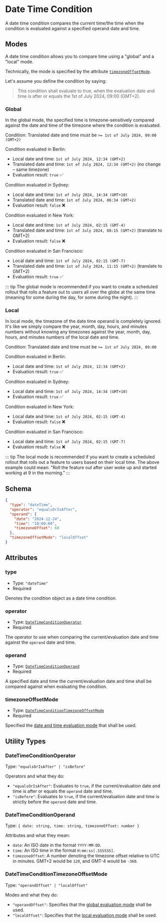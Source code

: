 # Date Time Condition

A date time condition compares the current time/the time when the condition is evaluated
against a specified operand date and time.

## Modes

A date time condition allows you to compare time using a "global" and a "local" mode.

Technically, the mode is specified by the attribute [`timezoneOffsetMode`](#timezoneoffsetmode).

Let's assume you define the condition by saying:
> This condition shall evaluate to true, when the evaluation date and time is
> after or equals the 1st of July 2024, 09:00 (GMT+2).

### Global

In the global mode, the specified time is timezone-sensitively compared against
the date and time of the timezone where the condition is evaluated.

Condition: Translated date and time must be `>= 1st of July 2024, 09:00 (GMT+2)`

Condition evaluated in Berlin:
- Local date and time: `1st of July 2024, 12:34 (GMT+2)`
- Translated date and time: `1st of July 2024, 12:34 (GMT+2)` (no change – same timezone)
- Evaluation result: `true` ✅

Condition evaluated in Sydney:
- Local date and time: `1st of July 2024, 14:34 (GMT+10)`
- Translated date and time: `1st of July 2024, 06:34 (GMT+2)`
- Evaluation result: `false` ❌

Condition evaluated in New York:
- Local date and time: `1st of July 2024, 02:15 (GMT-4)`
- Translated date and time: `1st of July 2024, 08:15 (GMT+2)` (translate to GMT+2)
- Evaluation result: `false` ❌

Condition evaluated in San Francisco:
- Local date and time: `1st of July 2024, 02:15 (GMT-7)`
- Translated date and time: `1st of July 2024, 11:15 (GMT+2)` (translate to GMT+2)
- Evaluation result: `true` ✅

::: tip
The global mode is recommended if you want to create a scheduled rollout
that rolls a feature out to users all over the globe at the same time
(meaning for some during the day, for some during the night).
::: 

### Local

In local mode, the timezone of the date time operand is completely ignored.
It's like we simply compare the year, month, day, hours, and minutes numbers
without knowing any timezones against the year, month, day, hours, and minutes
numbers of the local date and time.

Condition: Translated date and time must be `>= 1st of July 2024, 09:00`

Condition evaluated in Berlin:
- Local date and time: `1st of July 2024, 12:34 (GMT+2)`
- Evaluation result: `true` ✅

Condition evaluated in Sydney:
- Local date and time: `1st of July 2024, 14:34 (GMT+10)`
- Evaluation result: `true` ✅

Condition evaluated in New York:
- Local date and time: `1st of July 2024, 02:15 (GMT-4)`
- Evaluation result: `false` ❌

Condition evaluated in San Francisco:
- Local date and time: `1st of July 2024, 02:15 (GMT-7)`
- Evaluation result: `false` ❌

::: tip
The local mode is recommended if you want to create a scheduled
rollout that rolls out a feature to users based on their
local time. The above example could mean: "Roll the feature out
after user woke up and started working at 9 in the morning."
:::

## Schema

```json
{
  "type": "dateTime",
  "operator": "equalsOrIsAfter",
  "operand": {
    "date": "2024-12-24",
    "time": "18:00:00",
    "timezoneOffset": 60 
  },
  "timezoneOffsetMode": "localOffset"
}
```

## Attributes

### type

- Type: `"dateTime"`
- Required

Denotes the condition object as a date time condition.

### operator

- Type: [`DateTimeConditionOperator`](#datetimeconditionoperator)
- Required

The operator to use when comparing the current/evaluation date and time against the
`operand` date and time.

### operand

- Type: [`DateTimeConditionOperand`](#datetimeconditionoperand)
- Required

A specified date and time the current/evaluation date and time shall be compared
against when evaluating the condition.

### timezoneOffsetMode

- Type: [`DateTimeConditionTimezoneOffsetMode`](#datetimeconditiontimezoneoffsetmode)
- Required

Specified the [date and time evaluation mode](#modes) that shall be used.

## Utility Types

### DateTimeConditionOperator

Type: `"equalsOrIsAfter" | "isBefore"`

Operators and what they do:
- `"equalsOrIsAfter"`: Evaluates to `true`, if the current/evaluation date and time is after or equals the `operand` date and time.
- `"isBefore"`: Evaluates to `true`, if the current/evaluation date and time is strictly before the `operand` date and time.

### DateTimeConditionOperand

Type: `{ date: string, time: string, timezoneOffset: number }`

Attributes and what they mean:
- `date`: An ISO date in the format `YYYY-MM-DD`.
- `time`: An ISO time in the format `H:mm:ss[.SSSSSS]`.
- `timezoneOffset`: A number denoting the timezone offset relative to UTC in minutes. GMT+2 would be `120`, and GMT-4 would be `-360`.

### DateTimeConditionTimezoneOffsetMode

Type: `"operandOffset" | "localOffset"`

Modes and what they do:
- `"operandOffset"`: Specifies that the [global evaluation mode](#global) shall be used.
- `"localOffset"`: Specifies that the [local evaluation mode](#local) shall be used.
